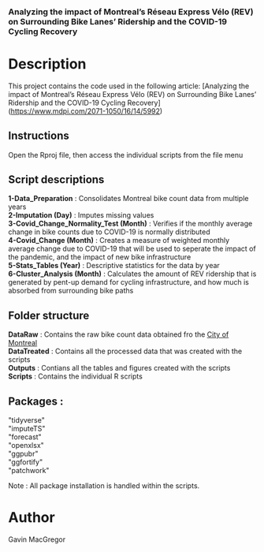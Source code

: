 ### Analyzing the impact of Montreal’s Réseau Express Vélo (REV) on Surrounding Bike Lanes’ Ridership and the COVID-19 Cycling Recovery

# Description
This project contains the code used in the following article: 
[Analyzing the impact of Montreal’s Réseau Express Vélo (REV) on Surrounding Bike Lanes’ Ridership and the COVID-19 Cycling Recovery] (https://www.mdpi.com/2071-1050/16/14/5992)

## Instructions

Open the Rproj file, then access the individual scripts from the file menu <br/>

## Script descriptions

**1-Data_Preparation** :  Consolidates Montreal bike count data from multiple years <br/>
**2-Imputation (Day)** :  Imputes missing values <br/>
**3-Covid_Change_Normality_Test (Month)** : Verifies if the monthly average change in bike counts due to COVID-19 is normally distributed <br/>
**4-Covid_Change (Month)** : Creates a measure of weighted monthly average change due to COVID-19 that will be used to seperate the impact of the pandemic, and the impact of new bike infrastructure <br/>
**5-Stats_Tables (Year)** : Descriptive statistics for the data by year <br/>
**6-Cluster_Analysis (Month)** : Calculates the amount of REV ridership that is generated by pent-up demand for cycling infrastructure, and how much is absorbed from surrounding bike paths <br/>

## Folder structure 

**DataRaw** : Contains the raw bike count data obtained fro the [City of Montreal](https://donnees.montreal.ca/en/dataset/velos-comptage) <br/>
**DataTreated** : Contains all the processed data that was created with the scripts <br/>
**Outputs** : Contians all the tables and figures created with the scripts <br/>
**Scripts** : Contains the individual R scripts <br/>

## Packages : 
"tidyverse" <br/>
"imputeTS" <br/>
"forecast" <br/>
"openxlsx" <br/>
"ggpubr" <br/>
"ggfortify" <br/>
"patchwork" <br/>

Note : All package installation is handled within the scripts.

# Author

Gavin MacGregor
